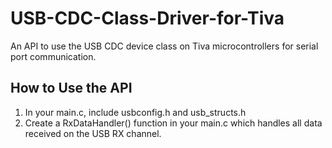 USB-CDC-Class-Driver-for-Tiva
=============================

An API to use the USB CDC device class on Tiva microcontrollers for serial port communication.

How to Use the API
------------------

1. In your main.c, include usbconfig.h and usb_structs.h
2. Create a RxDataHandler() function in your main.c which handles all data received on the USB RX channel.